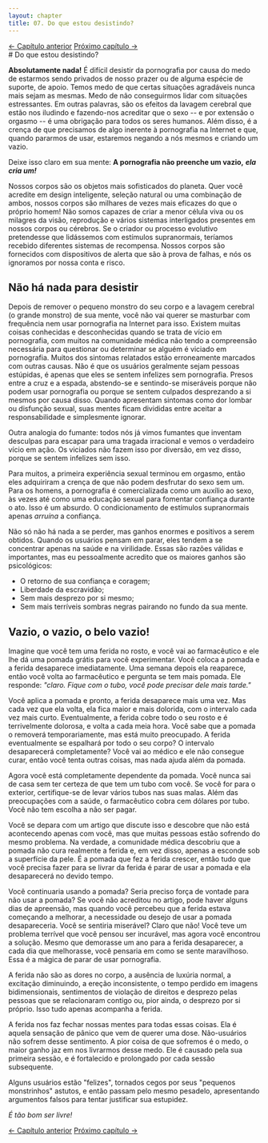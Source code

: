 ```yaml
---
layout: chapter
title: 07. Do que estou desistindo? 
---
```

<div class="pagination-selector">
<a href="06-caracteristicas-lavagem-cerebral.html" class="chapter-btn">&larr; Capítulo anterior</a>
<a href="08-economizando-tempo.html" class="chapter-btn">Próximo capítulo &#8594;</a>
</div>
# Do que estou desistindo?

**Absolutamente nada!** É difícil desistir da pornografia por causa do medo de estarmos sendo privados de nosso prazer ou de alguma espécie de suporte, de apoio. Temos medo de que certas situações agradáveis ​​nunca mais sejam as mesmas. Medo de não conseguirmos lidar com situações estressantes. Em outras palavras, são os efeitos da lavagem cerebral que estão nos iludindo e fazendo-nos acreditar que o sexo -- e por extensão o orgasmo -- é uma obrigação para todos os seres humanos. Além disso, é a crença de que precisamos de algo inerente à pornografia na Internet e que, quando pararmos de usar, estaremos negando a nós mesmos e criando um vazio.

Deixe isso claro em sua mente: **A pornografia não preenche um vazio,** ***ela cria um!***

Nossos corpos são os objetos mais sofisticados do planeta. Quer você acredite em design inteligente, seleção natural ou uma combinação de ambos, nossos corpos são milhares de vezes mais eficazes do que o próprio homem! Não somos capazes de criar a menor célula viva ou os milagres da visão, reprodução e vários sistemas interligados presentes em nossos corpos ou cérebros. Se o criador ou processo evolutivo pretendesse que lidássemos com estímulos supranormais, teríamos recebido diferentes sistemas de recompensa. Nossos corpos são fornecidos com dispositivos de alerta que são à prova de falhas, e nós os ignoramos por nossa conta e risco.

## Não há nada para desistir

Depois de remover o pequeno monstro do seu corpo e a lavagem cerebral (o grande monstro) de sua mente, você não vai querer se masturbar com frequência nem usar pornografia na Internet para isso. Existem muitas coisas conhecidas e desconhecidas quando se trata de vício em pornografia, com muitos na comunidade médica não tendo a compreensão necessária para questionar ou determinar se alguém é viciado em pornografia. Muitos dos sintomas relatados estão erroneamente marcados com outras causas. Não é que os usuários geralmente sejam pessoas estúpidas, é apenas que eles se sentem infelizes sem pornografia. Presos entre a cruz e a espada, abstendo-se e sentindo-se miseráveis ​​porque não podem usar pornografia ou ​​porque se sentem culpados desprezando a si mesmos por causa disso. Quando apresentam sintomas como dor lombar ou disfunção sexual, suas mentes ficam divididas entre aceitar a responsabilidade e simplesmente ignorar. 

Outra analogia do fumante: todos nós já vimos fumantes que inventam desculpas para escapar para uma tragada irracional e vemos o verdadeiro vício em ação. Os viciados não fazem isso por diversão, em vez disso, porque se sentem infelizes sem isso.

Para muitos, a primeira experiência sexual terminou em orgasmo, então eles adquiriram a crença de que não podem desfrutar do sexo sem um. Para os homens, a pornografia é comercializada como um auxílio ao sexo, às vezes até como uma educação sexual para fomentar confiança durante o ato. Isso é um absurdo. O condicionamento de estímulos supranormais apenas *arruína* a confiança. 

Não só não há nada a se perder, mas ganhos enormes e positivos a serem obtidos. Quando os usuários pensam em parar, eles tendem a se concentrar apenas na saúde e na virilidade. Essas são razões válidas e importantes, mas eu pessoalmente acredito que os maiores ganhos são psicológicos:

- O retorno de sua confiança e coragem;
- Liberdade da escravidão;
- Sem mais desprezo por si mesmo;
- Sem mais terríveis sombras negras pairando no fundo da sua mente.

## Vazio, o vazio, o belo vazio!

Imagine que você tem uma ferida no rosto, e você vai ao farmacêutico e ele lhe dá uma pomada grátis para você experimentar. Você coloca a pomada e a ferida desaparece imediatamente. Uma semana depois ela reaparece, então você volta ao farmacêutico e pergunta se tem mais pomada. Ele responde: *"claro. Fique com o tubo, você pode precisar dele mais tarde."*

Você aplica a pomada e pronto, a ferida desaparece mais uma vez. Mas cada vez que ela volta, ela fica maior e mais dolorida, com o intervalo cada vez mais curto. Eventualmente, a ferida cobre todo o seu rosto e é terrivelmente dolorosa, e volta a cada meia hora. Você sabe que a pomada o removerá temporariamente, mas está muito preocupado. A ferida eventualmente se espalhará por todo o seu corpo? O intervalo desaparecerá completamente? Você vai ao médico e ele não consegue curar, então você tenta outras coisas, mas nada ajuda além da pomada.

Agora você está completamente dependente da pomada. Você nunca sai de casa sem ter certeza de que tem um tubo com você. Se você for para o exterior, certifique-se de levar vários tubos nas suas malas. Além das preocupações com a saúde, o farmacêutico cobra cem dólares por tubo. Você não tem escolha a não ser pagar.

Você se depara com um artigo que discute isso e descobre que não está acontecendo apenas com você, mas que muitas pessoas estão sofrendo do mesmo problema. Na verdade, a comunidade médica descobriu que a pomada não cura realmente a ferida e, em vez disso, apenas a esconde sob a superfície da pele. É a pomada que fez a ferida crescer, então tudo que você precisa fazer para se livrar da ferida é parar de usar a pomada e ela desaparecerá no devido tempo.

Você continuaria usando a pomada? Seria preciso força de vontade para não usar a pomada? Se você não acreditou no artigo, pode haver alguns dias de apreensão, mas quando você percebeu que a ferida estava começando a melhorar, a necessidade ou desejo de usar a pomada desapareceria. Você se sentiria miserável? Claro que não! Você teve um problema terrível que você pensou ser incurável, mas agora você encontrou a solução. Mesmo que demorasse um ano para a ferida desaparecer, a cada dia que melhorasse, você pensaria em como se sente maravilhoso. Essa é a mágica de parar de usar pornografia.

A ferida não são as dores no corpo, a ausência de luxúria normal, a excitação diminuindo, a ereção inconsistente, o tempo perdido em imagens bidimensionais, sentimentos de violação de direitos e desprezo pelas pessoas que se relacionaram contigo ou, pior ainda, o desprezo por si próprio. Isso tudo apenas acompanha a ferida. 

A ferida nos faz fechar nossas mentes para todas essas coisas. Ela é aquela sensação de pânico que vem de querer uma dose. Não-usuários não sofrem desse sentimento. A pior coisa de que sofremos é o medo, o maior ganho jaz em nos livrarmos desse medo. Ele é causado pela sua primeira sessão, e é fortalecido e prolongado por cada sessão subsequente.

Alguns usuários estão "felizes", tornados cegos por seus "pequenos monstrinhos" astutos, e então passam pelo mesmo pesadelo, apresentando argumentos falsos para tentar justificar sua estupidez.

*É tão bom ser livre!*

<div class="pagination-selector">
<a href="06-caracteristicas-lavagem-cerebral.html" class="chapter-btn">&larr; Capítulo anterior</a>
<a href="08-economizando-tempo.html" class="chapter-btn">Próximo capítulo &#8594;</a>
</div>
